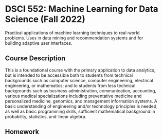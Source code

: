 # DSCI 552: Machine Learning for Data Science (Fall 2022)
Practical applications of machine learning techniques to real-world problems. Uses in data mining and recommendation systems and for building adaptive user interfaces.



## Course Description

This is a foundational course with the primary application to data analytics, but is intended to be accessible both to students from technical backgrounds such as computer science, computer engineering, electrical engineering, or mathematics; and to students from less technical backgrounds such as business administration, communication, accounting, various medical specializations including preventative medicine and personalized medicine, genomics, and management information systems. A basic understanding of engineering and/or technology principles is needed, as well as basic programming skills, sufficient mathematical background in probability, statistics, and linear algebra.



## Homework

